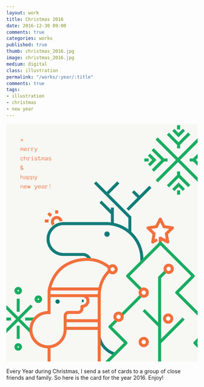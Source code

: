 ```yaml
---
layout: work
title: Christmas 2016
date: 2016-12-30 09:00
comments: true
categories: works
published: true
thumb: christmas_2016.jpg
image: christmas_2016.jpg
medium: digital
class: illustration
permalink: "/works/:year/:title"
comments: true
tags:
- illustration
- christmas
- new year
---
```


<p>
  <div class="fotorama" data-keyboard="true" data-arrows="true" data-click="true" data-swipe="true" data-autoplay="true" data-loop="true">
      <img src="/images/works/christmas_2016.jpg" alt="Christmas 2016">
  </div>
</p>

Every Year during Christmas, I send a set of cards to a group of close friends and family. So here is the card for the year 2016. Enjoy!